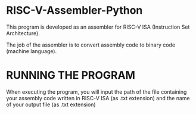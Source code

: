 # RISC-V-Assembler-Python

This program is developed as an assembler for RISC-V ISA (Instruction Set Architecture). 

The job of the assembler is to convert assembly code to binary code (machine language).

# RUNNING THE PROGRAM

When executing the program, you will input the path of the file containing your assembly code written in RISC-V ISA (as .txt extension) and the name of your output file (as .txt extension)
